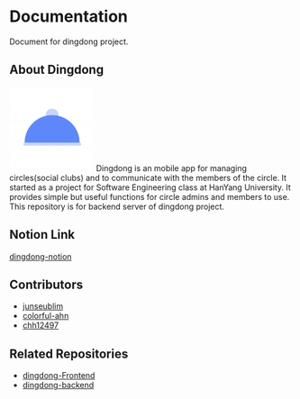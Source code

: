 # Documentation
Document for dingdong project. <br>

## About Dingdong
<img src="https://github.com/dingdongProject/Backend-django/blob/master/image/dingdong.gif?raw=true" width="150"/>
Dingdong is an mobile app for managing circles(social clubs) and to communicate with the members of the circle. It started as a project for Software Engineering
class at HanYang University. It provides simple but useful functions for circle admins and members to use. This repository is for backend server of dingdong project.

## Notion Link
[dingdong-notion](https://www.notion.so/ee081022fb234261b9534ddfcd7a67c9)

## Contributors

- [junseublim](https://github.com/junseublim)
- [colorful-ahn](https://github.com/colorful-ahn)
- [chh12497](https://github.com/chh12497)

## Related Repositories
- [dingdong-Frontend](https://github.com/dingdongProject/Frontend-react-native)
- [dingdong-backend](https://github.com/dingdongProject/Backend-django)
